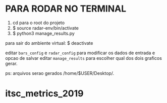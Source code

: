 PARA RODAR NO TERMINAL
===

1. cd para o root do projeto
2. $ source radar-env/bin/activate
3. $ python3 manage_results.py

para sair do ambiente virtual: $ deactivate

editar `bars_config` e `radar_config` para modificar os dados de entrada e opcao de salvar
editar `manage_results` para escolher qual dos dois graficos gerar.

ps: arquivos serao gerados /home/$USER/Desktop/.

# itsc_metrics_2019
